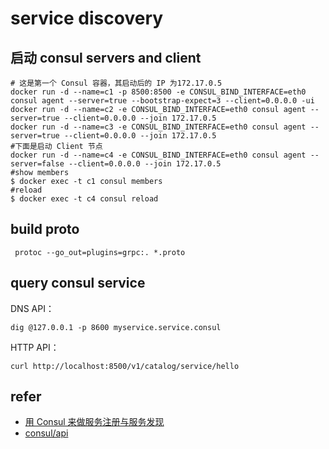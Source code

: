 # service discovery

## 启动 consul servers and client

    # 这是第一个 Consul 容器，其启动后的 IP 为172.17.0.5
    docker run -d --name=c1 -p 8500:8500 -e CONSUL_BIND_INTERFACE=eth0 consul agent --server=true --bootstrap-expect=3 --client=0.0.0.0 -ui
    docker run -d --name=c2 -e CONSUL_BIND_INTERFACE=eth0 consul agent --server=true --client=0.0.0.0 --join 172.17.0.5
    docker run -d --name=c3 -e CONSUL_BIND_INTERFACE=eth0 consul agent --server=true --client=0.0.0.0 --join 172.17.0.5
    #下面是启动 Client 节点
    docker run -d --name=c4 -e CONSUL_BIND_INTERFACE=eth0 consul agent --server=false --client=0.0.0.0 --join 172.17.0.5
    #show members 
    $ docker exec -t c1 consul members
    #reload
    $ docker exec -t c4 consul reload

## build proto

     protoc --go_out=plugins=grpc:. *.proto
     
## query consul service

DNS API：

    dig @127.0.0.1 -p 8600 myservice.service.consul
HTTP API：
    
    curl http://localhost:8500/v1/catalog/service/hello
     
## refer

- [用 Consul 来做服务注册与服务发现](https://juejin.im/post/6844903811237019661)     
- [consul/api](https://github.com/hashicorp/consul/tree/master/api)
